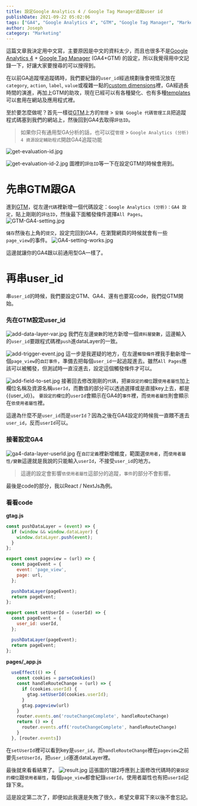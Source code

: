 ```yaml
---
title: 設定Google Analytics 4 / Google Tag Manager追蹤user id
publishDate: 2021-09-22 05:02:06
tags: ["GA4", "Google Analytics 4", "GTM", "Google Tag Manager", "Marketing"]
author: Joseph
category: "Marketing"
---
```


這篇文章我決定用中文寫，主要原因是中文的資料太少，而且也很多不是[Google Analytics 4](https://support.google.com/analytics/answer/10089681?hl=zh-Hant) + [Google Tag Manager](https://tagmanager.google.com/) (GA4+GTM) 的設定，所以我覺得用中文記錄一下，好讓大家要搜尋的可以搜得到。

在以前GA追蹤埋追蹤碼時，我們要紀錄的`user_id`經過規劃後會視情況放在`category`, `action`, `label`, `value`或複雜一點的[custom dimensions](https://support.google.com/analytics/answer/2709828#example-user&zippy=%2Cin-this-article)裡，GA經過長時間的演進，再加上GTM的助攻，現在已經可以有各種變化、也有多種[templates](https://tagmanager.google.com/gallery/#/)可以套用在網站及應用程式裡。

至於要怎麼做呢？首先一樣從[GTM](https://tagmanager.google.com/)上方的`管理` > `安裝 Google 代碼管理工具`把追蹤程式碼塞到我們的網站上，然後回到GA4去取得`評估ID`。
> 如果你只有通用型GA分析的話，也可以從`管理` > `Google Analytics (分析) 4 資源設定輔助程式`開啟GA4追蹤功能

![get-evaluation-id.jpg](get-evaluation-id.jpg)
<!-- more -->
![get-evaluation-id-2.jpg](get-evaluation-id-2.jpg)
圖裡的`評估ID`等一下在設定GTM的時候會用到。

# 先串GTM跟GA
進到[GTM](https://tagmanager.google.com/)，從左邊`代碼`裡新增一個代碼設定：`Google Analytics (分析)：GA4 設定`，貼上剛剛的`評估ID`，然後最下面觸發條件選擇`All Pages`。
![GTM-GA4-setting.jpg](GTM-GA4-setting.jpg)

`儲存`然後右上角的`提交`，設定完回到GA4，在瀏覽網頁的時候就會有一些`page_view`的事件。
![GA4-setting-works.jpg](GA4-setting-works.jpg)

這邊就讓你的GA4跟以前通用型GA一樣了。

# 再串user_id

串`user_id`的時候，我們要設定GTM、GA4、還有也要寫code，我們從GTM開始。
### 先在GTM設定user_id

![add-data-layer-var.jpg](add-data-layer-var.jpg)
我們在左邊`變數`的地方新增一個`資料層變數`，這邊輸入的`user_id`要跟程式碼裡`push`進dataLayer的一致。

![add-trigger-event.jpg](add-trigger-event.jpg)
這一步是我遲疑的地方，在左邊`觸發條件`裡我手動新增一個`page_view`的`自訂事件`，準備去把每個`user_id`一起追蹤進去。雖然`All Pages`應該可以被觸發，但測試時一直沒進去，設定這個觸發條件才可以。

![add-field-to-set.jpg](add-field-to-set.jpg)
接著回去修改剛剛的`代碼`，把`要設定的欄位`跟`使用者屬性`加上欄位名稱及資源名稱`userId`，而數值的部分可以透過選擇或是直接key上去，都是{{user_id}}。
`要設定的欄位`的`userId`會顯示在GA4的`事件`裡，而`使用者屬性`則會顯示在`依使用者屬性`裡。

這邊為什麼不是`user_id`而是`userId`？因為之後在GA4設定的時候我一直餵不進去`user_id`，反而`userId`可以。

### 接著設定GA4
![ga4-data-layer-userId.jpg](ga4-data-layer-userId.jpg)
在`自訂定義`裡新增維度，範圍選`使用者`，而`使用者屬性/變數`這邊就是我說的只能輸入`userId`，不接受`user_id`的地方。

> 這邊的設定會影響`依使用者屬性`這部分的追蹤，`事件`的部分不會影響。

最後是code的部分，我以React / NextJs為例。

### 看看code

**gtag.js**
```javascript
const pushDataLayer = (event) => {
  if (window && window.dataLayer) {
    window.dataLayer.push(event);
  }
};

export const pageview = (url) => {
  const pageEvent = {
    event: 'page_view',
    page: url,
  };

  pushDataLayer(pageEvent);
  return pageEvent;
};

export const setUserId = (userId) => {
  const pageEvent = {
    user_id: userId,
  };

  pushDataLayer(pageEvent);
  return pageEvent;
};
```

**pages/_app.js**

```javascript
  useEffect(() => {
    const cookies = parseCookies()
    const handleRouteChange = (url) => {
      if (cookies.userId) {
        gtag.setUserId(cookies.userId);
      }
      gtag.pageview(url)
    }
    router.events.on('routeChangeComplete', handleRouteChange)
    return () => {
      router.events.off('routeChangeComplete', handleRouteChange)
    }
  }, [router.events])
```

在`setUserId`裡可以看到key是`user_id`，而`handleRouteChange`裡在`pageview`之前要先`setUserId`，把`user_id`塞進dataLayer裡。

最後就來看看結果了。
![result.jpg](result.jpg)
這張圖的1跟2呼應到上面修改代碼時的`要設定的欄位`跟`使用者屬性`，每個`page_view`都會紀錄`userId`，使用者屬性也有把`userId`記錄下來。

這是設定第二次了，即便如此我還是失敗了很久，希望文章寫下來以後不會忘記。
